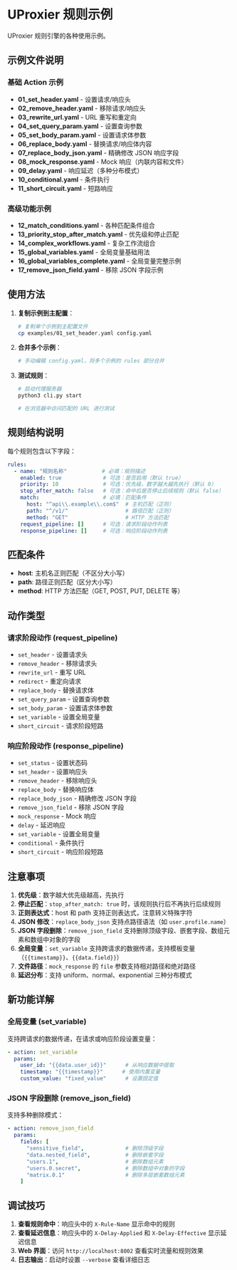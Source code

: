 # UProxier 规则示例

UProxier 规则引擎的各种使用示例。

## 示例文件说明

### 基础 Action 示例

- **01_set_header.yaml** - 设置请求/响应头
- **02_remove_header.yaml** - 移除请求/响应头
- **03_rewrite_url.yaml** - URL 重写和重定向
- **04_set_query_param.yaml** - 设置查询参数
- **05_set_body_param.yaml** - 设置请求体参数
- **06_replace_body.yaml** - 替换请求/响应体内容
- **07_replace_body_json.yaml** - 精确修改 JSON 响应字段
- **08_mock_response.yaml** - Mock 响应（内联内容和文件）
- **09_delay.yaml** - 响应延迟（多种分布模式）
- **10_conditional.yaml** - 条件执行
- **11_short_circuit.yaml** - 短路响应

### 高级功能示例

- **12_match_conditions.yaml** - 各种匹配条件组合
- **13_priority_stop_after_match.yaml** - 优先级和停止匹配
- **14_complex_workflows.yaml** - 复杂工作流组合
- **15_global_variables.yaml** - 全局变量基础用法
- **16_global_variables_complete.yaml** - 全局变量完整示例
- **17_remove_json_field.yaml** - 移除 JSON 字段示例

## 使用方法

1. **复制示例到主配置**：
   ```bash
   # 复制单个示例到主配置文件
   cp examples/01_set_header.yaml config.yaml
   ```

2. **合并多个示例**：
   ```bash
   # 手动编辑 config.yaml，将多个示例的 rules 部分合并
   ```

3. **测试规则**：
   ```bash
   # 启动代理服务器
   python3 cli.py start
   
   # 在浏览器中访问匹配的 URL 进行测试
   ```

## 规则结构说明

每个规则包含以下字段：

```yaml
rules:
  - name: "规则名称"           # 必填：规则描述
    enabled: true             # 可选：是否启用（默认 true）
    priority: 10              # 可选：优先级，数字越大越先执行（默认 0）
    stop_after_match: false   # 可选：命中后是否停止后续规则（默认 false）
    match:                    # 必填：匹配条件
      host: "^api\\.example\\.com$"  # 主机匹配（正则）
      path: "^/v1/"                  # 路径匹配（正则）
      method: "GET"                  # HTTP 方法匹配
    request_pipeline: []      # 可选：请求阶段动作列表
    response_pipeline: []     # 可选：响应阶段动作列表
```

## 匹配条件

- **host**: 主机名正则匹配（不区分大小写）
- **path**: 路径正则匹配（区分大小写）
- **method**: HTTP 方法匹配（GET, POST, PUT, DELETE 等）

## 动作类型

### 请求阶段动作 (request_pipeline)

- `set_header` - 设置请求头
- `remove_header` - 移除请求头
- `rewrite_url` - 重写 URL
- `redirect` - 重定向请求
- `replace_body` - 替换请求体
- `set_query_param` - 设置查询参数
- `set_body_param` - 设置请求体参数
- `set_variable` - 设置全局变量
- `short_circuit` - 请求阶段短路

### 响应阶段动作 (response_pipeline)

- `set_status` - 设置状态码
- `set_header` - 设置响应头
- `remove_header` - 移除响应头
- `replace_body` - 替换响应体
- `replace_body_json` - 精确修改 JSON 字段
- `remove_json_field` - 移除 JSON 字段
- `mock_response` - Mock 响应
- `delay` - 延迟响应
- `set_variable` - 设置全局变量
- `conditional` - 条件执行
- `short_circuit` - 响应阶段短路

## 注意事项

1. **优先级**：数字越大优先级越高，先执行
2. **停止匹配**：`stop_after_match: true` 时，该规则执行后不再执行后续规则
3. **正则表达式**：host 和 path 支持正则表达式，注意转义特殊字符
4. **JSON 修改**：`replace_body_json` 支持点路径语法（如 `user.profile.name`）
5. **JSON 字段删除**：`remove_json_field` 支持删除顶级字段、嵌套字段、数组元素和数组中对象的字段
6. **全局变量**：`set_variable` 支持跨请求的数据传递，支持模板变量（`{{timestamp}}`、`{{data.field}}`）
7. **文件路径**：`mock_response` 的 `file` 参数支持相对路径和绝对路径
8. **延迟分布**：支持 uniform、normal、exponential 三种分布模式

## 新功能详解

### 全局变量 (set_variable)

支持跨请求的数据传递，在请求或响应阶段设置变量：

```yaml
- action: set_variable
  params:
    user_id: "{{data.user_id}}"      # 从响应数据中提取
    timestamp: "{{timestamp}}"      # 使用内置变量
    custom_value: "fixed_value"      # 设置固定值
```

### JSON 字段删除 (remove_json_field)

支持多种删除模式：

```yaml
- action: remove_json_field
  params:
    fields: [
      "sensitive_field",             # 删除顶级字段
      "data.nested_field",           # 删除嵌套字段
      "users.1",                     # 删除数组元素
      "users.0.secret",              # 删除数组中对象的字段
      "matrix.0.1"                   # 删除多层嵌套数组元素
    ]
```

## 调试技巧

1. **查看规则命中**：响应头中的 `X-Rule-Name` 显示命中的规则
2. **查看延迟信息**：响应头中的 `X-Delay-Applied` 和 `X-Delay-Effective` 显示延迟信息
3. **Web 界面**：访问 `http://localhost:8002` 查看实时流量和规则效果
4. **日志输出**：启动时设置 `--verbose` 查看详细日志
